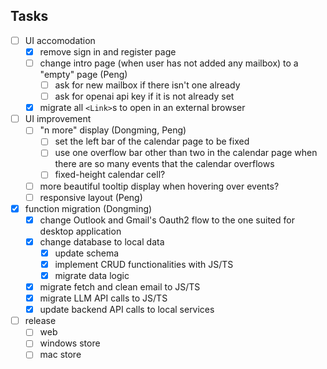 ## Tasks

- [ ] UI accomodation
  - [x] remove sign in and register page
  - [ ] change intro page (when user has not added any mailbox) to a "empty" page (Peng)
    - [ ] ask for new mailbox if there isn't one already
    - [ ] ask for openai api key if it is not already set
  - [x] migrate all `<Link>`s to open in an external browser
- [ ] UI improvement
  - [ ] "n more" display (Dongming, Peng)
    - [ ] set the left bar of the calendar page to be fixed
    - [ ] use one overflow bar other than two in the calendar page when there are so many events that the calendar overflows
    - [ ] fixed-height calendar cell?
  - [ ] more beautiful tooltip display when hovering over events?
  - [ ] responsive layout (Peng)
- [x] function migration (Dongming)
  - [x] change Outlook and Gmail's Oauth2 flow to the one suited for desktop application
  - [x] change database to local data
    - [x] update schema
    - [x] implement CRUD functionalities with JS/TS
    - [x] migrate data logic
  - [x] migrate fetch and clean email to JS/TS
  - [x] migrate LLM API calls to JS/TS
  - [x] update backend API calls to local services
- [ ] release
  - [ ] web
  - [ ] windows store
  - [ ] mac store
